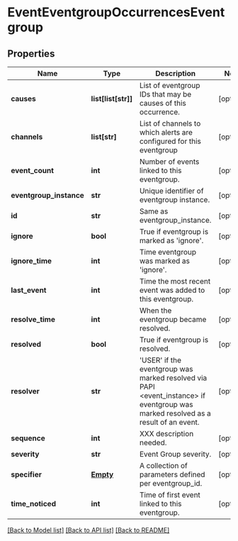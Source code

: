# EventEventgroupOccurrencesEventgroup

## Properties
Name | Type | Description | Notes
------------ | ------------- | ------------- | -------------
**causes** | **list[list[str]]** | List of eventgroup IDs that may be causes of this occurrence. | [optional] 
**channels** | **list[str]** | List of channels to which alerts are configured for this eventgroup | [optional] 
**event_count** | **int** | Number of events linked to this eventgroup. | [optional] 
**eventgroup_instance** | **str** | Unique identifier of eventgroup instance. | [optional] 
**id** | **str** | Same as eventgroup_instance. | [optional] 
**ignore** | **bool** | True if eventgroup is marked as &#39;ignore&#39;. | [optional] 
**ignore_time** | **int** | Time eventgroup was marked as &#39;ignore&#39;. | [optional] 
**last_event** | **int** | Time the most recent event was added to this eventgroup. | [optional] 
**resolve_time** | **int** | When the eventgroup became resolved. | [optional] 
**resolved** | **bool** | True if eventgroup is resolved. | [optional] 
**resolver** | **str** | &#39;USER&#39; if the eventgroup was marked resolved via PAPI &lt;event_instance&gt; if eventgroup was marked resolved as a result of an event. | [optional] 
**sequence** | **int** | XXX description needed. | [optional] 
**severity** | **str** | Event Group severity. | [optional] 
**specifier** | [**Empty**](Empty.md) | A collection of parameters defined per eventgroup_id. | [optional] 
**time_noticed** | **int** | Time of first event linked to this eventgroup. | [optional] 

[[Back to Model list]](../README.md#documentation-for-models) [[Back to API list]](../README.md#documentation-for-api-endpoints) [[Back to README]](../README.md)


